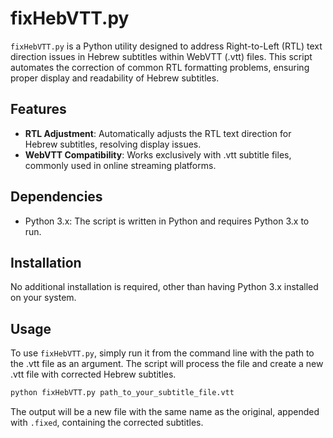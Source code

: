 # fixHebVTT.py

`fixHebVTT.py` is a Python utility designed to address Right-to-Left (RTL) text direction issues in Hebrew subtitles within WebVTT (.vtt) files. This script automates the correction of common RTL formatting problems, ensuring proper display and readability of Hebrew subtitles.

## Features

- **RTL Adjustment**: Automatically adjusts the RTL text direction for Hebrew subtitles, resolving display issues.  
- **WebVTT Compatibility**: Works exclusively with .vtt subtitle files, commonly used in online streaming platforms.

## Dependencies

- Python 3.x: The script is written in Python and requires Python 3.x to run.

## Installation

No additional installation is required, other than having Python 3.x installed on your system.

## Usage

To use `fixHebVTT.py`, simply run it from the command line with the path to the .vtt file as an argument. The script will process the file and create a new .vtt file with corrected Hebrew subtitles.

```bash
python fixHebVTT.py path_to_your_subtitle_file.vtt
```

The output will be a new file with the same name as the original, appended with `.fixed`, containing the corrected subtitles.

